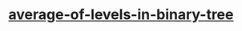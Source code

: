 # [average-of-levels-in-binary-tree](https://leetcode-cn.com/problems/average-of-levels-in-binary-tree)
